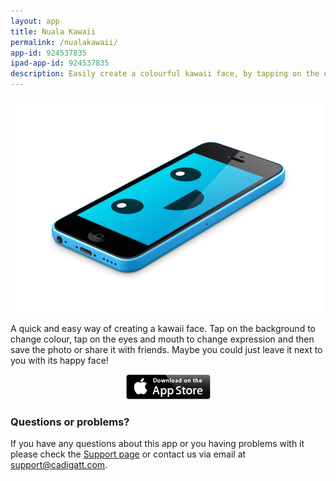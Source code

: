 ```yaml
---
layout: app
title: Nuala Kawaii
permalink: /nualakawaii/
app-id: 924537835
ipad-app-id: 924537835
description: Easily create a colourful kawaii face, by tapping on the eyes and mouth to change expression, and the background to change colour. Then you can save the photo or share it with friends. Maybe you could just leave it next to you with its happy face!
---
```

![Nuala Kawaii product](/assets/images/nualakawaii/product.png)

A quick and easy way of creating a kawaii face. Tap on the background to change colour, tap on the eyes and mouth to change expression and then save the photo or share it with friends. Maybe you could just leave it next to you with its happy face!

<p style="text-align: center;"><a href="http://appstore.com/robclarke/nualakawaii"><img class="aligncenter" title="Available on the iPhone App Store" alt="Available on the iPhone App Store" src="/assets/images/Download_on_the_App_Store_Badge_US-UK_135x40.png" width="135" height="40"></a></p>


### Questions or problems?

If you have any questions about this app or you having problems with it please check the [Support page](/nualakawaii/support/) or contact us via email at [support@cadigatt.com](mailto:support@cadigatt.com).
